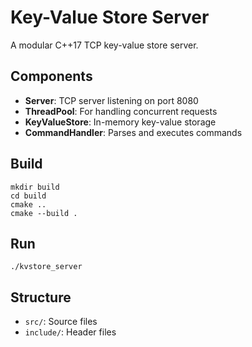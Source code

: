 # Key-Value Store Server

A modular C++17 TCP key-value store server.

## Components
- **Server**: TCP server listening on port 8080
- **ThreadPool**: For handling concurrent requests
- **KeyValueStore**: In-memory key-value storage
- **CommandHandler**: Parses and executes commands

## Build

```
mkdir build
cd build
cmake ..
cmake --build .
```

## Run

```
./kvstore_server
```

## Structure
- `src/`: Source files
- `include/`: Header files 